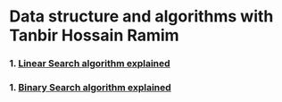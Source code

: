 # Data structure and algorithms with Tanbir Hossain Ramim
### 1. [Linear Search algorithm explained](https://www.youtube.com/watch?v=CBnZVCMkhk0&t=1s)
### 1. [Binary Search algorithm explained](https://www.youtube.com/watch?v=vijevL4WZiU)
